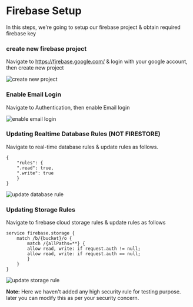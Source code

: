 # Firebase Setup

In this steps, we're going to setup our firebase project & obtain required firebase key

### create new firebase project

Navigate to https://firebase.google.com/ & login with your google account, then create new project

![create new project]( https://github.com/codesundar/ionic-uber-clone/blob/master/img/new-firebase-project.png "create new project")


### Enable Email Login

Navigate to Authentication, then enable Email login

![enable email login]( https://github.com/codesundar/ionic-uber-clone/blob/master/img/enable-email-login.png "enable email login")
    
### Updating Realtime Database Rules (NOT FIRESTORE)

Navigate to real-time database rules & update rules as follows.

    {
        "rules": {
        ".read": true,
        ".write": true
        }
    }
![update database rule]( https://github.com/codesundar/ionic-uber-clone/blob/master/img/update-database-rule.png "update database rules")

### Updating Storage Rules

Navigate to firebase cloud storage rules & update rules as follows

    service firebase.storage {
        match /b/{bucket}/o {
            match /{allPaths=**} {
            allow read, write: if request.auth != null;
            allow read, write: if request.auth == null;
            }
        }
    }

![update storage rule]( https://github.com/codesundar/ionic-uber-clone/blob/master/img/update-storage-rules.png "update storage rules")

**Note:** Here we haven't added any high security rule for testing purpose. later you can modify this as per your security concern.

